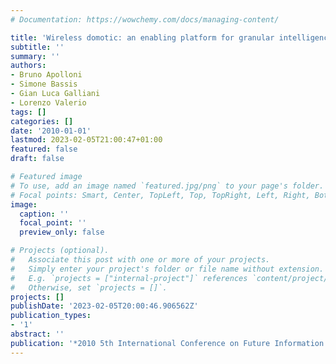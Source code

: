 ```yaml
---
# Documentation: https://wowchemy.com/docs/managing-content/

title: 'Wireless domotic: an enabling platform for granular intelligence'
subtitle: ''
summary: ''
authors:
- Bruno Apolloni
- Simone Bassis
- Gian Luca Galliani
- Lorenzo Valerio
tags: []
categories: []
date: '2010-01-01'
lastmod: 2023-02-05T21:00:47+01:00
featured: false
draft: false

# Featured image
# To use, add an image named `featured.jpg/png` to your page's folder.
# Focal points: Smart, Center, TopLeft, Top, TopRight, Left, Right, BottomLeft, Bottom, BottomRight.
image:
  caption: ''
  focal_point: ''
  preview_only: false

# Projects (optional).
#   Associate this post with one or more of your projects.
#   Simply enter your project's folder or file name without extension.
#   E.g. `projects = ["internal-project"]` references `content/project/deep-learning/index.md`.
#   Otherwise, set `projects = []`.
projects: []
publishDate: '2023-02-05T20:00:46.906562Z'
publication_types:
- '1'
abstract: ''
publication: '*2010 5th International Conference on Future Information Technology*'
---
```

